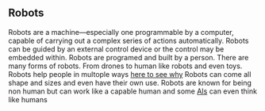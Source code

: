 ## Robots
Robots are a machine—especially one programmable by a computer, capable of carrying out a complex series of actions automatically. Robots can be guided by an external control device or the control may be embedded within.
Robots are programed and built by a person. There are many forms of robots.
From drones to human like robots and even toys. Robots help people in multople ways [here to see why](FDP.md)
Robots can come all shape and sizes and even have their own use. Robots are known for being non human but can work like a capable human and some [AIs](FDP1.md) can even think like humans